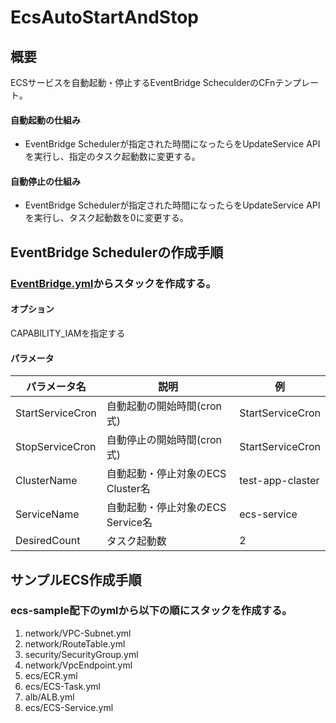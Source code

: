 # EcsAutoStartAndStop

## 概要

ECSサービスを自動起動・停止するEventBridge ScheculderのCFnテンプレート。

#### 自動起動の仕組み
- EventBridge Schedulerが指定された時間になったらをUpdateService APIを実行し、指定のタスク起動数に変更する。

#### 自動停止の仕組み
- EventBridge Schedulerが指定された時間になったらをUpdateService APIを実行し、タスク起動数を0に変更する。


## EventBridge Schedulerの作成手順

### [EventBridge.yml](eventbridge/EventBridge.yml)からスタックを作成する。

#### オプション
CAPABILITY_IAMを指定する

#### パラメータ
| パラメータ名 | 説明 | 例 | 
| ---- | ---- | ---- | 
| StartServiceCron | 自動起動の開始時間(cron式) | StartServiceCron |
| StopServiceCron | 自動停止の開始時間(cron式) | StartServiceCron |
| ClusterName | 自動起動・停止対象のECS Cluster名 | test-app-claster |
| ServiceName | 自動起動・停止対象のECS Service名 | ecs-service |
| DesiredCount | タスク起動数 | 2 |


## サンプルECS作成手順

### ecs-sample配下のymlから以下の順にスタックを作成する。
1. network/VPC-Subnet.yml
2. network/RouteTable.yml
3. security/SecurityGroup.yml
4. network/VpcEndpoint.yml
5. ecs/ECR.yml
6. ecs/ECS-Task.yml
7. alb/ALB.yml
8. ecs/ECS-Service.yml


